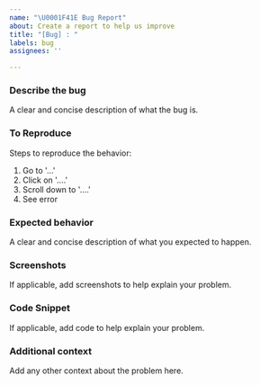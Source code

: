 ```yaml
---
name: "\U0001F41E Bug Report"
about: Create a report to help us improve
title: "[Bug] : "
labels: bug
assignees: ''

---
```


### Describe the bug
A clear and concise description of what the bug is.

### To Reproduce
Steps to reproduce the behavior:
1. Go to '...'
2. Click on '....'
3. Scroll down to '....'
4. See error

### Expected behavior
A clear and concise description of what you expected to happen.

### Screenshots
If applicable, add screenshots to help explain your problem.

### Code Snippet
If applicable, add code to help explain your problem.

### Additional context
Add any other context about the problem here.
